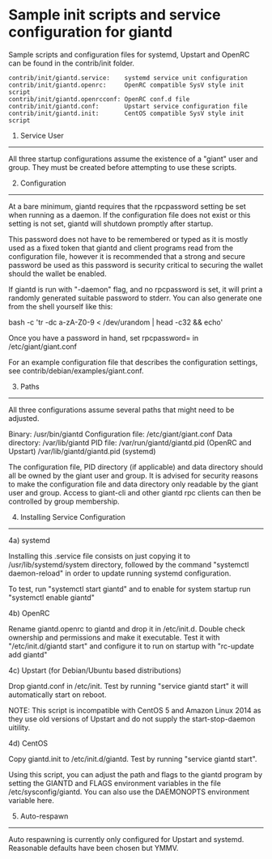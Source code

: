 Sample init scripts and service configuration for giantd
==========================================================

Sample scripts and configuration files for systemd, Upstart and OpenRC
can be found in the contrib/init folder.

    contrib/init/giantd.service:    systemd service unit configuration
    contrib/init/giantd.openrc:     OpenRC compatible SysV style init script
    contrib/init/giantd.openrcconf: OpenRC conf.d file
    contrib/init/giantd.conf:       Upstart service configuration file
    contrib/init/giantd.init:       CentOS compatible SysV style init script

1. Service User
---------------------------------

All three startup configurations assume the existence of a "giant" user
and group.  They must be created before attempting to use these scripts.

2. Configuration
---------------------------------

At a bare minimum, giantd requires that the rpcpassword setting be set
when running as a daemon.  If the configuration file does not exist or this
setting is not set, giantd will shutdown promptly after startup.

This password does not have to be remembered or typed as it is mostly used
as a fixed token that giantd and client programs read from the configuration
file, however it is recommended that a strong and secure password be used
as this password is security critical to securing the wallet should the
wallet be enabled.

If giantd is run with "-daemon" flag, and no rpcpassword is set, it will
print a randomly generated suitable password to stderr.  You can also
generate one from the shell yourself like this:

bash -c 'tr -dc a-zA-Z0-9 < /dev/urandom | head -c32 && echo'

Once you have a password in hand, set rpcpassword= in /etc/giant/giant.conf

For an example configuration file that describes the configuration settings,
see contrib/debian/examples/giant.conf.

3. Paths
---------------------------------

All three configurations assume several paths that might need to be adjusted.

Binary:              /usr/bin/giantd
Configuration file:  /etc/giant/giant.conf
Data directory:      /var/lib/giantd
PID file:            /var/run/giantd/giantd.pid (OpenRC and Upstart)
                     /var/lib/giantd/giantd.pid (systemd)

The configuration file, PID directory (if applicable) and data directory
should all be owned by the giant user and group.  It is advised for security
reasons to make the configuration file and data directory only readable by the
giant user and group.  Access to giant-cli and other giantd rpc clients
can then be controlled by group membership.

4. Installing Service Configuration
-----------------------------------

4a) systemd

Installing this .service file consists on just copying it to
/usr/lib/systemd/system directory, followed by the command
"systemctl daemon-reload" in order to update running systemd configuration.

To test, run "systemctl start giantd" and to enable for system startup run
"systemctl enable giantd"

4b) OpenRC

Rename giantd.openrc to giantd and drop it in /etc/init.d.  Double
check ownership and permissions and make it executable.  Test it with
"/etc/init.d/giantd start" and configure it to run on startup with
"rc-update add giantd"

4c) Upstart (for Debian/Ubuntu based distributions)

Drop giantd.conf in /etc/init.  Test by running "service giantd start"
it will automatically start on reboot.

NOTE: This script is incompatible with CentOS 5 and Amazon Linux 2014 as they
use old versions of Upstart and do not supply the start-stop-daemon uitility.

4d) CentOS

Copy giantd.init to /etc/init.d/giantd. Test by running "service giantd start".

Using this script, you can adjust the path and flags to the giantd program by
setting the GIANTD and FLAGS environment variables in the file
/etc/sysconfig/giantd. You can also use the DAEMONOPTS environment variable here.

5. Auto-respawn
-----------------------------------

Auto respawning is currently only configured for Upstart and systemd.
Reasonable defaults have been chosen but YMMV.
